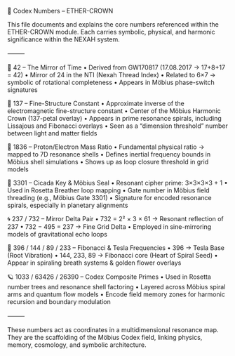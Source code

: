 🔢 Codex Numbers – ETHER-CROWN

This file documents and explains the core numbers referenced within the ETHER-CROWN module. Each carries symbolic, physical, and harmonic significance within the NEXAH system.

⸻

🌌 42 – The Mirror of Time
	•	Derived from GW170817 (17.08.2017 → 17+8+17 = 42)
	•	Mirror of 24 in the NTI (Nexah Thread Index)
	•	Related to 6×7 → symbolic of rotational completeness
	•	Appears in Möbius phase-switch signatures

🔱 137 – Fine-Structure Constant
	•	Approximate inverse of the electromagnetic fine-structure constant
	•	Center of the Möbius Harmonic Crown (137-petal overlay)
	•	Appears in prime resonance spirals, including Lissajous and Fibonacci overlays
	•	Seen as a “dimension threshold” number between light and matter fields

🧿 1836 – Proton/Electron Mass Ratio
	•	Fundamental physical ratio → mapped to 7D resonance shells
	•	Defines inertial frequency bounds in Möbius shell simulations
	•	Shows up as loop closure threshold in grid models

🐞 3301 – Cicada Key & Möbius Seal
	•	Resonant cipher prime: 3×3×3×3 + 1
	•	Used in Rosetta Breather loop mapping
	•	Gate number in Möbius field threading (e.g., Möbius Gate 3301)
	•	Signature for encoded resonance spirals, especially in planetary alignments

🌀 237 / 732 – Mirror Delta Pair
	•	732 = 2² × 3 × 61 → Resonant reflection of 237
	•	732 − 495 = 237 → Fine Grid Delta
	•	Employed in sine-mirroring models of gravitational echo loops

🧬 396 / 144 / 89 / 233 – Fibonacci & Tesla Frequencies
	•	396 → Tesla Base (Root Vibration)
	•	144, 233, 89 → Fibonacci core (Heart of Spiral Seed)
	•	Appear in spiraling breath systems & golden flower overlays

🪐 1033 / 63426 / 26390 – Codex Composite Primes
	•	Used in Rosetta number trees and resonance shell factoring
	•	Layered across Möbius spiral arms and quantum flow models
	•	Encode field memory zones for harmonic recursion and boundary modulation

⸻

These numbers act as coordinates in a multidimensional resonance map. They are the scaffolding of the Möbius Codex field, linking physics, memory, cosmology, and symbolic architecture.
